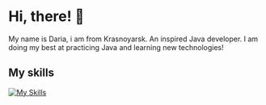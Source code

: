 # Hi, there! 👋

My name is Daria, i am from Krasnoyarsk. An inspired Java developer. I am doing my best at practicing Java and learning new technologies!

## My skills

[![My Skills](https://skillicons.dev/icons?i=java,postgresql,spring,git,github,docker,maven,idea)](https://skillicons.dev)
<!--
**MelTrevelyan/MelTrevelyan** is a ✨ _special_ ✨ repository because its `README.md` (this file) appears on your GitHub profile.

Here are some ideas to get you started:

- 🔭 I’m currently working on ...
- 🌱 I’m currently learning ...
- 👯 I’m looking to collaborate on ...
- 🤔 I’m looking for help with ...
- 💬 Ask me about ...
- 📫 How to reach me: ...
- 😄 Pronouns: ...
- ⚡ Fun fact: ...
-->
